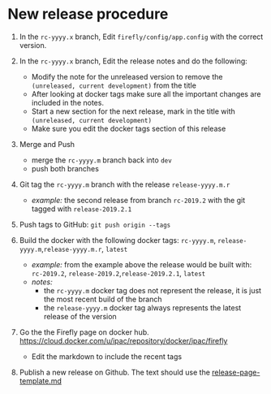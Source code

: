 
# New release procedure

1. In the `rc-yyyy.x` branch, Edit `firefly/config/app.config` with the correct version.

1. In the `rc-yyyy.x` branch, Edit the release notes and do the following:
   - Modify the note for the unreleased version to remove the `(unreleased, current development)` from the title
   - After looking at docker tags make sure all the important changes are included in the notes.
   - Start a new section for the next release, mark in the title with `(unreleased, current development)`
   - Make sure you edit the docker tags section of this release
   
1. Merge and Push
   - merge the `rc-yyyy.m` branch back into `dev`
   - push both branches
   
1. Git tag the `rc-yyyy.m` branch with the release  `release-yyyy.m.r`
   - _example:_ the second release from branch `rc-2019.2` with the git tagged with `release-2019.2.1`
   
1. Push tags to GitHub: `git push origin --tags`   

1. Build the docker with the following docker tags: `rc-yyyy.m`, `release-yyyy.m`,`release-yyyy.m.r`, `latest` 
   - _example:_ from the example above the release would be built with: `rc-2019.2`, `release-2019.2`,`release-2019.2.1`, `latest`
   - _notes:_ 
       - the `rc-yyyy.m` docker tag does not represent the release, it is just the most recent build of the branch
       - the `release-yyyy.m` docker tag always represents the latest release of the version
       
1. Go the the Firefly page on docker hub. https://cloud.docker.com/u/ipac/repository/docker/ipac/firefly
   - Edit the markdown to include the recent tags
   
1. Publish a new release on Github. The text should use the [release-page-template.md](release-page-template.md)


